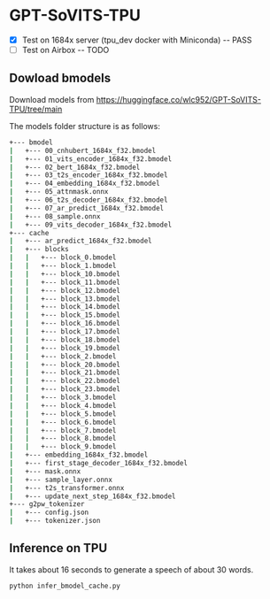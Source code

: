 # GPT-SoVITS-TPU

- [x] Test on 1684x server (tpu_dev docker with Miniconda) -- PASS
- [ ] Test on Airbox -- TODO

## Dowload bmodels

Download models from <https://huggingface.co/wlc952/GPT-SoVITS-TPU/tree/main>

The models folder structure is as follows:

```bash
+--- bmodel
|   +--- 00_cnhubert_1684x_f32.bmodel
|   +--- 01_vits_encoder_1684x_f32.bmodel
|   +--- 02_bert_1684x_f32.bmodel
|   +--- 03_t2s_encoder_1684x_f32.bmodel
|   +--- 04_embedding_1684x_f32.bmodel
|   +--- 05_attnmask.onnx
|   +--- 06_t2s_decoder_1684x_f32.bmodel
|   +--- 07_ar_predict_1684x_f32.bmodel
|   +--- 08_sample.onnx
|   +--- 09_vits_decoder_1684x_f32.bmodel
+--- cache
|   +--- ar_predict_1684x_f32.bmodel
|   +--- blocks
|   |   +--- block_0.bmodel
|   |   +--- block_1.bmodel
|   |   +--- block_10.bmodel
|   |   +--- block_11.bmodel
|   |   +--- block_12.bmodel
|   |   +--- block_13.bmodel
|   |   +--- block_14.bmodel
|   |   +--- block_15.bmodel
|   |   +--- block_16.bmodel
|   |   +--- block_17.bmodel
|   |   +--- block_18.bmodel
|   |   +--- block_19.bmodel
|   |   +--- block_2.bmodel
|   |   +--- block_20.bmodel
|   |   +--- block_21.bmodel
|   |   +--- block_22.bmodel
|   |   +--- block_23.bmodel
|   |   +--- block_3.bmodel
|   |   +--- block_4.bmodel
|   |   +--- block_5.bmodel
|   |   +--- block_6.bmodel
|   |   +--- block_7.bmodel
|   |   +--- block_8.bmodel
|   |   +--- block_9.bmodel
|   +--- embedding_1684x_f32.bmodel
|   +--- first_stage_decoder_1684x_f32.bmodel
|   +--- mask.onnx
|   +--- sample_layer.onnx
|   +--- t2s_transformer.onnx
|   +--- update_next_step_1684x_f32.bmodel
+--- g2pw_tokenizer
|   +--- config.json
|   +--- tokenizer.json
```

## Inference on TPU

It takes about 16 seconds to generate a speech of about 30 words.

```bash
python infer_bmodel_cache.py
```

